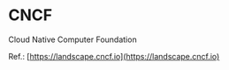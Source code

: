 # CNCF
Cloud Native Computer Foundation

Ref.: [https://landscape.cncf.io](https://landscape.cncf.io)
